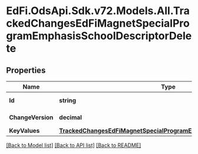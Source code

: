 # EdFi.OdsApi.Sdk.v72.Models.All.TrackedChangesEdFiMagnetSpecialProgramEmphasisSchoolDescriptorDelete

## Properties

Name | Type | Description | Notes
------------ | ------------- | ------------- | -------------
**Id** | **string** | Resource identifier | [optional] 
**ChangeVersion** | **decimal** | Change version | [optional] 
**KeyValues** | [**TrackedChangesEdFiMagnetSpecialProgramEmphasisSchoolDescriptorKey**](TrackedChangesEdFiMagnetSpecialProgramEmphasisSchoolDescriptorKey.md) |  | [optional] 

[[Back to Model list]](../../README.md#documentation-for-models) [[Back to API list]](../../README.md#documentation-for-api-endpoints) [[Back to README]](../../README.md)

